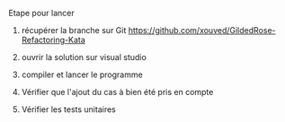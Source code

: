 
Etape pour lancer 

1) récupérer la branche sur Git https://github.com/xouved/GildedRose-Refactoring-Kata

2) ouvrir la solution sur visual studio

3) compiler et lancer le programme

4) Vérifier que l'ajout du cas à bien été pris en compte

5) Vérifier les tests unitaires

